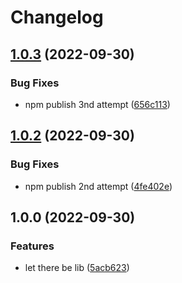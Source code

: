 # Changelog

## [1.0.3](https://github.com/tsukeero/anidb-udp-client/compare/v1.0.2...v1.0.3) (2022-09-30)


### Bug Fixes

* npm publish 3nd attempt ([656c113](https://github.com/tsukeero/anidb-udp-client/commit/656c113bfa9227424c83cb13b2b22b1da77d605b))

## [1.0.2](https://github.com/tsukeero/anidb-udp-client/compare/v1.0.1...v1.0.2) (2022-09-30)


### Bug Fixes

* npm publish 2nd attempt ([4fe402e](https://github.com/tsukeero/anidb-udp-client/commit/4fe402ebca2aed77bfc51514b7f17815ce39dda4))


## 1.0.0 (2022-09-30)


### Features

* let there be lib ([5acb623](https://github.com/tsukeero/anidb-udp-client/commit/5acb623f47d77c487ccabec9bcde4093c3c7ff6d))
